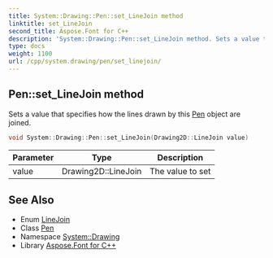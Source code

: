 ```yaml
---
title: System::Drawing::Pen::set_LineJoin method
linktitle: set_LineJoin
second_title: Aspose.Font for C++
description: 'System::Drawing::Pen::set_LineJoin method. Sets a value that specifies how the lines drawn by this Pen object are joined in C++.'
type: docs
weight: 1100
url: /cpp/system.drawing/pen/set_linejoin/
---
```

## Pen::set_LineJoin method


Sets a value that specifies how the lines drawn by this [Pen](../) object are joined.

```cpp
void System::Drawing::Pen::set_LineJoin(Drawing2D::LineJoin value)
```


| Parameter | Type | Description |
| --- | --- | --- |
| value | Drawing2D::LineJoin | The value to set |

## See Also

* Enum [LineJoin](../../../system.drawing.drawing2d/linejoin/)
* Class [Pen](../)
* Namespace [System::Drawing](../../)
* Library [Aspose.Font for C++](../../../)
